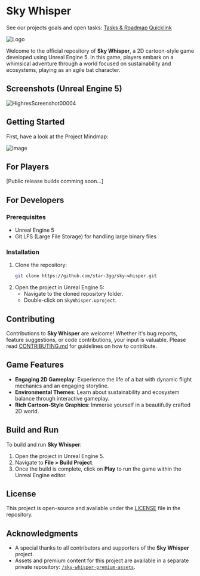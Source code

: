 # Sky Whisper

See our projects goals and open tasks: [Tasks & Roadmap Quicklink](https://github.com/users/star-3gg/projects/2)

![Logo](https://github.com/star-3gg/sky-whisper/assets/147496446/f937aad1-c534-4b87-a231-f2beade55cf2)

Welcome to the official repository of **Sky Whisper**, a 2D cartoon-style game developed using Unreal Engine 5. In this game, players embark on a whimsical adventure through a world focused on sustainability and ecosystems, playing as an agile bat character.

## Screenshots (Unreal Engine 5)

![HighresScreenshot00004](https://github.com/star-3gg/sky-whisper/assets/147496446/07e082fc-018b-4274-b4b0-ce1925524685)

## Getting Started

First, have a look at the Project Mindmap:

![image](https://github.com/star-3gg/sky-whisper/assets/147496446/ee84d6b3-1643-410d-93f0-9524189776e2)


## For Players

[Public release builds comming soon...]

## For Developers

### Prerequisites

- Unreal Engine 5
- Git LFS (Large File Storage) for handling large binary files

### Installation

1. Clone the repository:
   ```bash
   git clone https://github.com/star-3gg/sky-whisper.git
   ```
2. Open the project in Unreal Engine 5:
   - Navigate to the cloned repository folder.
   - Double-click on `SkyWhisper.uproject`.

## Contributing

Contributions to **Sky Whisper** are welcome! Whether it's bug reports, feature suggestions, or code contributions, your input is valuable. Please read [CONTRIBUTING.md](CONTRIBUTING.md) for guidelines on how to contribute.

## Game Features

- **Engaging 2D Gameplay**: Experience the life of a bat with dynamic flight mechanics and an engaging storyline.
- **Environmental Themes**: Learn about sustainability and ecosystem balance through interactive gameplay.
- **Rich Cartoon-Style Graphics**: Immerse yourself in a beautifully crafted 2D world.

## Build and Run

To build and run **Sky Whisper**:

1. Open the project in Unreal Engine 5.
2. Navigate to **File > Build Project**.
3. Once the build is complete, click on **Play** to run the game within the Unreal Engine editor.

## License

This project is open-source and available under the [LICENSE](LICENSE) file in the repository.

## Acknowledgments

- A special thanks to all contributors and supporters of the **Sky Whisper** project.
- Assets and premium content for this project are available in a separate private repository: [`/sky-whisper-premium-assets`](https://github.com/star-3gg/sky-whisper-premium-assets).
